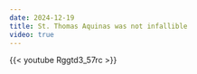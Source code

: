 ```yaml
---
date: 2024-12-19
title: St. Thomas Aquinas was not infallible
video: true
---
```



{{< youtube Rggtd3_57rc >}}
